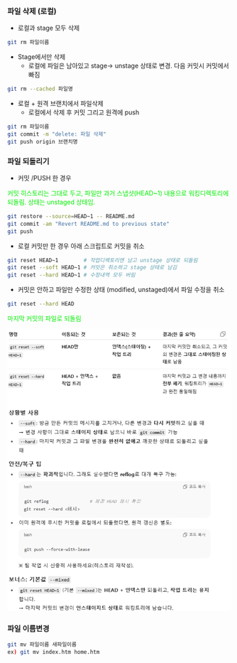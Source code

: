 ### 파일 삭제 (로컬)
- 로컬과 stage 모두 삭제

```bash
git rm 파일이름
```
  
- Stage에서만 삭제
    - 로컬에 파일은 남아있고 stage-> unstage 상태로 변경. 다음 커밋시 커밋에서 빠짐
  
```bash
git rm --cached 파일명
```

- 로컬 + 원격 브랜치에서 파일삭제
    - 로컬에서 삭제 후 커밋 그리고 원격에 push
   
```bash
git rm 파일이름
git commit -m "delete: 파일 삭제"
git push origin 브랜치명
```

### 파일 되돌리기
- 커밋 /PUSH 한 경우
  <br>

<font color=gree>
 커밋 히스토리는 그대로 두고, 파일만 과거 스냅샷(HEAD~1) 내용으로 워킹디렉토리에 되돌림.
 상태는 unstaged 상태임.
</font>
  
```bash
git restore --source=HEAD~1 -- README.md
git commit -am "Revert README.md to previous state"
git push
```

- 로컬 커밋만 한 경우 아래 스크립트로 커밋을 취소
```bash
git reset HEAD~1        # 작업디렉토리엔 남고 unstage 상태로 되돌림
git reset --soft HEAD~1 # 커밋은 취소하고 stage 상태로 남김
git reset --hard HEAD~1 # 수정내역 모두 버림
```    

- 커밋은 안하고 파일만 수정한 상태 (modified, unstaged)에서 파일 수정을 취소
```bash
git reset --hard HEAD
```
<font color=gree>마지막 커밋의 파일로 되돌림</font>

![샘플 이미지](images/reset_1.jpg) 

### 파일 이름변경

```bash
git mv 파일이름 새파일이름
ex) git mv index.htm home.htm
```
